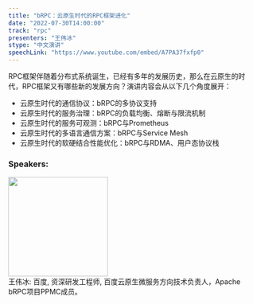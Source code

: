 ```yaml
---
title: "bRPC：云原生时代的RPC框架进化"
date: "2022-07-30T14:00:00"
track: "rpc"
presenters: "王伟冰"
stype: "中文演讲"
speechLink: "https://www.youtube.com/embed/A7PA37fxfp0"
---
```

RPC框架伴随着分布式系统诞生，已经有多年的发展历史，那么在云原生的时代，RPC框架又有哪些新的发展方向？演讲内容会从以下几个角度展开：
* 云原生时代的通信协议：bRPC的多协议支持
* 云原生时代的服务治理：bRPC的负载均衡、熔断与限流机制
* 云原生时代的服务可观测：bRPC与Prometheus
* 云原生时代的多语言通信方案：bRPC与Service Mesh
* 云原生时代的软硬结合性能优化：bRPC与RDMA、用户态协议栈
 ### Speakers: 
 <img src="images/speaker/1051.png" width="200" /><br>王伟冰: 百度, 资深研发工程师, 百度云原生微服务方向技术负责人，Apache bRPC项目PPMC成员。

 
